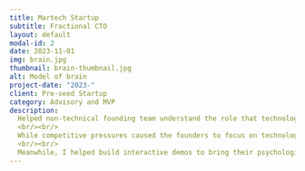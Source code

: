 ```yaml
---
title: Martech Startup
subtitle: Fractional CTO
layout: default
modal-id: 2
date: 2023-11-01
img: brain.jpg
thumbnail: brain-thumbnail.jpg
alt: Model of brain
project-date: "2023-"
client: Pre-seed Startup
category: Advisory and MVP
description:
  Helped non-technical founding team understand the role that technology can play in their businesses.
  <br/><br/>
  While competitive pressures caused the founders to focus on technology in their marketing, I persuaded them to focus instead on their core strengths - psychology and marketing.
  <br/><br/>
  Meanwhile, I helped build interactive demos to bring their psychological models to life, and helped select off-the-shelf software to deliver the first version of their product.
---
```


